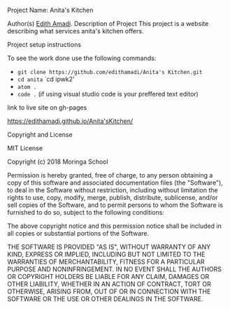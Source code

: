 Project Name: Anita's Kitchen

Author(s)
[Edith Amadi](https://github.com/edithamadi).
Description of Project
This project is a website describing what services anita's kitchen offers.

Project setup instructions

To see the work done use the following commands:

- `git clone https://github.com/edithamadi/Anita's Kitchen.git`
- `cd anita`
  `cd ipwk2'
- `atom .`
- `code .` (if using visual studio code is your preffered text editor)

link to live site on gh-pages

https://edithamadi.github.io/Anita'sKitchen/

Copyright and License

MIT License

Copyright (c) 2018 Moringa School

Permission is hereby granted, free of charge, to any person obtaining a copy of this software and associated documentation files (the "Software"), to deal in the Software without restriction, including without limitation the rights to use, copy, modify, merge, publish, distribute, sublicense, and/or sell copies of the Software, and to permit persons to whom the Software is furnished to do so, subject to the following conditions:

The above copyright notice and this permission notice shall be included in all copies or substantial portions of the Software.

THE SOFTWARE IS PROVIDED "AS IS", WITHOUT WARRANTY OF ANY KIND, EXPRESS OR IMPLIED, INCLUDING BUT NOT LIMITED TO THE WARRANTIES OF MERCHANTABILITY, FITNESS FOR A PARTICULAR PURPOSE AND NONINFRINGEMENT. IN NO EVENT SHALL THE AUTHORS OR COPYRIGHT HOLDERS BE LIABLE FOR ANY CLAIM, DAMAGES OR OTHER LIABILITY, WHETHER IN AN ACTION OF CONTRACT, TORT OR OTHERWISE, ARISING FROM, OUT OF OR IN CONNECTION WITH THE SOFTWARE OR THE USE OR OTHER DEALINGS IN THE SOFTWARE.
